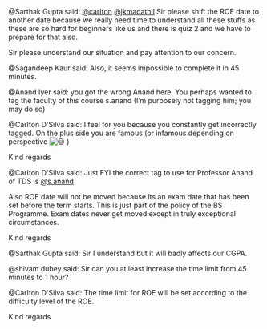 @Sarthak Gupta said: [@carlton](/u/carlton) [@jkmadathil](/u/jkmadathil) Sir please shift the ROE date to another date because we really need time to understand all these stuffs as these are so hard for beginners like us and there is quiz 2 and we have to prepare for that also.  

Sir please understand our situation and pay attention to our concern.


@Sagandeep Kaur said: Also, it seems impossible to complete it in 45 minutes.


@Anand Iyer said: you got the wrong Anand here. You perhaps wanted to tag the faculty of this course s.anand (I’m purposely not tagging him; you may do so)


@Carlton D'Silva said: I feel for you because you constantly get incorrectly tagged. On the plus side you are famous (or infamous depending on perspective ![:wink:](https://emoji.discourse-cdn.com/google/wink.png?v=12 ":wink:") )


Kind regards


@Carlton D'Silva said: Just FYI the correct tag to use for Professor Anand of TDS is [@s.anand](/u/s.anand)


Also ROE date will not be moved because its an exam date that has been set before the term starts. This is just part of the policy of the BS Programme. Exam dates never get moved except in truly exceptional circumstances.


Kind regards


@Sarthak Gupta said: Sir I understand but it will badly affects our CGPA.


@shivam dubey said: Sir can you at least increase the time limit from 45 minutes to 1 hour?


@Carlton D'Silva said: The time limit for ROE will be set according to the difficulty level of the ROE.


Kind regards

